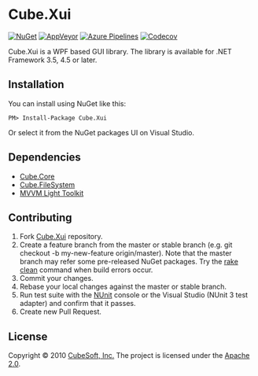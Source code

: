 Cube.Xui
====

[![NuGet](https://img.shields.io/nuget/v/Cube.Xui.svg)](https://www.nuget.org/packages/Cube.Xui/)
[![AppVeyor](https://ci.appveyor.com/api/projects/status/brama8ylsuk8xjer?svg=true)](https://ci.appveyor.com/project/clown/cube-xui)
[![Azure Pipelines](https://dev.azure.com/cube-soft-jp/Cube.Xui/_apis/build/status/cube-soft.Cube.Xui?branchName=master)](https://dev.azure.com/cube-soft-jp/Cube.Xui/_build)
[![Codecov](https://codecov.io/gh/cube-soft/Cube.Xui/branch/master/graph/badge.svg)](https://codecov.io/gh/cube-soft/Cube.Xui)

Cube.Xui is a WPF based GUI library.
The library is available for .NET Framework 3.5, 4.5 or later.

## Installation

You can install using NuGet like this:

    PM> Install-Package Cube.Xui

Or select it from the NuGet packages UI on Visual Studio.

## Dependencies

* [Cube.Core](https://github.com/cube-soft/Cube.Core)
* [Cube.FileSystem](https://github.com/cube-soft/Cube.FileSystem)
* [MVVM Light Toolkit](https://github.com/lbugnion/mvvmlight)

## Contributing

1. Fork [Cube.Xui](https://github.com/cube-soft/Cube.Xui/fork) repository.
2. Create a feature branch from the master or stable branch (e.g. git checkout -b my-new-feature origin/master). Note that the master branch may refer some pre-released NuGet packages. Try the [rake clean](https://github.com/cube-soft/Cube.Xui/blob/master/Rakefile) command when build errors occur.
3. Commit your changes.
4. Rebase your local changes against the master or stable branch.
5. Run test suite with the [NUnit](https://nunit.org/) console or the Visual Studio (NUnit 3 test adapter) and confirm that it passes.
6. Create new Pull Request.

## License

Copyright © 2010 [CubeSoft, Inc.](https://www.cube-soft.jp/)
The project is licensed under the [Apache 2.0](https://github.com/cube-soft/Cube.Xui/blob/master/License.txt).